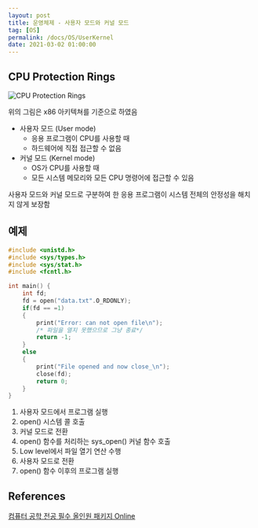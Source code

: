 ```yaml
---
layout: post
title: 운영체제 - 사용자 모드와 커널 모드
tag: [OS]
permalink: /docs/OS/UserKernel
date: 2021-03-02 01:00:00
---
```


## CPU Protection Rings

![CPU Protection Rings](https://upload.wikimedia.org/wikipedia/commons/thumb/2/2f/Priv_rings.svg/1200px-Priv_rings.svg.png)

위의 그림은 x86 아키텍쳐를 기준으로 하였음

- 사용자 모드 (User mode)
  - 응용 프로그램이 CPU를 사용할 때
  - 하드웨어에 직접 접근할 수 없음
- 커널 모드 (Kernel mode)
  - OS가 CPU를 사용할 때
  - 모든 시스템 메모리와 모든 CPU 명령어에 접근할 수 있음

사용자 모드와 커널 모드로 구분하여 한 응용 프로그램이 시스템 전체의 안정성을 해치지 않게 보장함

## 예제

```c
#include <unistd.h>
#include <sys/types.h>
#include <sys/stat.h>
#include <fcntl.h>

int main() {
    int fd;
    fd = open("data.txt".O_RDONLY);
    if(fd == =1)
    {
        print("Error: can not open file\n");
        /* 파일을 열지 못했으므로 그냥 종료*/
        return -1;
    }
    else
    {
        print("File opened and now close_\n");
        close(fd);
        return 0;
    }
}
```

1. 사용자 모드에서 프로그램 실행
2. open() 시스템 콜 호출
3. 커널 모드로 전환
4. open() 함수를 처리하는 sys_open() 커널 함수 호출
5. Low level에서 파일 열기 연산 수행
6. 사용자 모드로 전환
7. open() 함수 이후의 프로그램 실행

## References

[컴퓨터 공학 전공 필수 올인원 패키지 Online](https://www.fastcampus.co.kr/dev_online_cs)